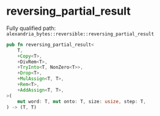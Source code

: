# reversing_partial_result

Fully qualified path: `alexandria_bytes::reversible::reversing_partial_result`

```rust
pub fn reversing_partial_result<
    T,
    +Copy<T>,
    +DivRem<T>,
    +TryInto<T, NonZero<T>>,
    +Drop<T>,
    +MulAssign<T, T>,
    +Rem<T>,
    +AddAssign<T, T>,
>(
    mut word: T, mut onto: T, size: usize, step: T,
) -> (T, T)
```

